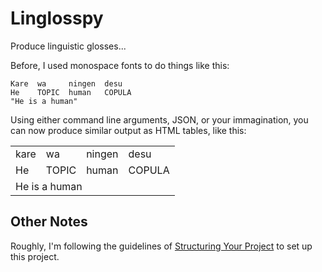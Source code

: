# Linglosspy

Produce linguistic glosses...

Before, I used monospace fonts to do things like this:

    Kare  wa     ningen  desu
    He    TOPIC  human   COPULA
    "He is a human"

Using either command line arguments, JSON, or your immagination, you can now
produce similar output as HTML tables, like this:

<table>
    <tr><td>kare</td><td>wa</td><td>ningen</td><td>desu</td></tr>
    <tr><td>He</td><td>TOPIC</td><td>human</td><td>COPULA</td></tr>
    <tr><td colspan=4>He is a human</td></tr>
</table>

## Other Notes

Roughly, I'm following the guidelines of 
[Structuring Your Project](https://docs.python-guide.org/writing/structure/)
to set up this project. 

